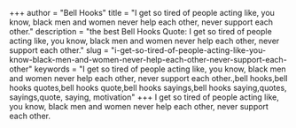 +++
author = "Bell Hooks"
title = "I get so tired of people acting like, you know, black men and women never help each other, never support each other."
description = "the best Bell Hooks Quote: I get so tired of people acting like, you know, black men and women never help each other, never support each other."
slug = "i-get-so-tired-of-people-acting-like-you-know-black-men-and-women-never-help-each-other-never-support-each-other"
keywords = "I get so tired of people acting like, you know, black men and women never help each other, never support each other.,bell hooks,bell hooks quotes,bell hooks quote,bell hooks sayings,bell hooks saying,quotes, sayings,quote, saying, motivation"
+++
I get so tired of people acting like, you know, black men and women never help each other, never support each other.
